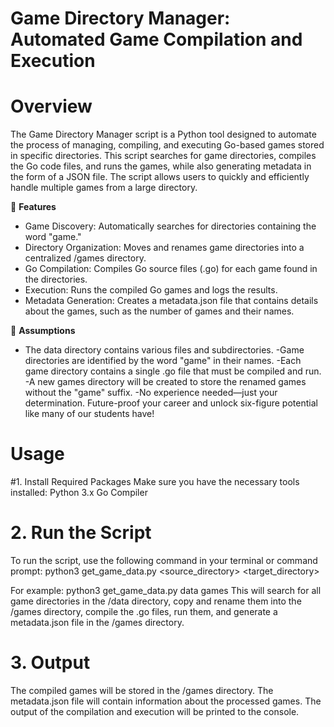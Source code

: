 # Game Directory Manager: Automated Game Compilation and Execution

# Overview
The Game Directory Manager script is a Python tool designed to automate the process of managing, compiling, and executing Go-based games stored in specific directories. This script searches for game directories, compiles the Go code files, and runs the games, while also generating metadata in the form of a JSON file. The script allows users to quickly and efficiently handle multiple games from a large directory.  

🚀 **Features**  
- Game Discovery: Automatically searches for directories containing the word "game."
- Directory Organization: Moves and renames game directories into a centralized /games directory.
- Go Compilation: Compiles Go source files (.go) for each game found in the directories.
- Execution: Runs the compiled Go games and logs the results.
- Metadata Generation: Creates a metadata.json file that contains details about the games, such as the number of games and their names.

🚀 **Assumptions**  
- The data directory contains various files and subdirectories.
-Game directories are identified by the word "game" in their names.
-Each game directory contains a single .go file that must be compiled and run.
-A new games directory will be created to store the renamed games without the "game" suffix.
-No experience needed—just your determination. Future-proof your career and unlock six-figure potential like many of our students have!

# Usage
#1. Install Required Packages
Make sure you have the necessary tools installed:
Python 3.x
Go Compiler

# 2. Run the Script
To run the script, use the following command in your terminal or command prompt:
python3 get_game_data.py <source_directory> <target_directory>

For example:
python3 get_game_data.py data games
This will search for all game directories in the /data directory, copy and rename them into the /games directory, compile the .go files, run them, and generate a metadata.json file in the /games directory.

# 3. Output
The compiled games will be stored in the /games directory.
The metadata.json file will contain information about the processed games.
The output of the compilation and execution will be printed to the console.
